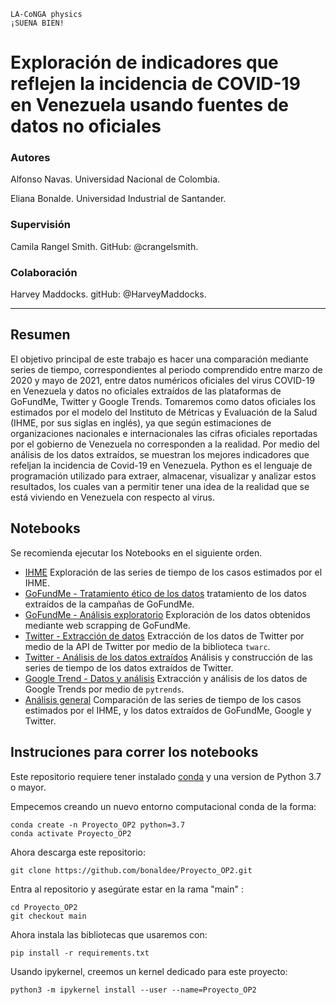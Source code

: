 ~~~
LA-CoNGA physics
¡SUENA BIEN!
~~~

# Exploración de indicadores que reflejen la incidencia de COVID-19 en Venezuela usando fuentes de datos no oficiales

### Autores
Alfonso Navas. Universidad Nacional de Colombia. 

Eliana Bonalde. Universidad Industrial de Santander. 

### Supervisión
Camila Rangel Smith. GitHub: @crangelsmith. 

### Colaboración
Harvey Maddocks. gitHub: @HarveyMaddocks.

___

## Resumen

El objetivo principal de este trabajo es hacer una comparación mediante series de tiempo, correspondientes al periodo comprendido entre marzo de 2020 y mayo de 2021, entre datos numéricos oficiales del virus COVID-19 en Venezuela y datos no oficiales extraídos de las plataformas de GoFundMe, Twitter y Google Trends. Tomaremos como datos oficiales los estimados por el modelo del Instituto de Métricas y Evaluación de la Salud (IHME, por sus siglas en inglés), ya que según estimaciones de organizaciones nacionales e internacionales las cifras oficiales reportadas por el gobierno de Venezuela no corresponden a la realidad. Por medio del análisis de los datos extraídos, se muestran los mejores indicadores que refeljan la incidencia de Covid-19 en Venezuela. Python es el lenguaje de programación utilizado para extraer, almacenar, visualizar y analizar estos resultados, los cuales van a permitir tener una idea de la realidad que se está viviendo en Venezuela con respecto al virus.


## Notebooks

Se recomienda ejecutar los Notebooks en el siguiente orden.
 
- [IHME](https://github.com/bonaldee/Proyecto_OP2/blob/main/codigo/IHME.ipynb) Exploración de las series de tiempo de los casos estimados por el IHME.
- [GoFundMe - Tratamiento ético de los datos](https://github.com/bonaldee/Proyecto_OP2/blob/main/codigo/GoFundMe_datos.ipynb) tratamiento de los datos extraídos de la campañas de GoFundMe.
- [GoFundMe - Análisis exploratorio](https://github.com/bonaldee/Proyecto_OP2/blob/main/codigo/GoFoundMe_analisis.ipynb) Exploración de los datos obtenidos mediante web scrapping de GoFundMe.
- [Twitter - Extracción de datos](https://github.com/bonaldee/Proyecto_OP2/blob/main/codigo/Twitter_datos.ipynb) Extracción de los datos de Twitter por medio de la API de Twitter por medio de la biblioteca `twarc`.
- [Twitter - Análisis de los datos extraídos](https://github.com/bonaldee/Proyecto_OP2/blob/main/codigo/Twitter_analisis.ipynb) Análisis y construcción de las series de tiempo de los datos extraídos de Twitter.
- [Google Trend - Datos y análisis](https://github.com/bonaldee/Proyecto_OP2/blob/main/codigo/GoogleTrends_datos.ipynb) Extracción y análisis de los datos de Google Trends por medio de `pytrends`.
- [Análisis general](https://github.com/bonaldee/Proyecto_OP2/blob/main/codigo/analisis_general.ipynb) Comparación de las series de tiempo de los casos estimados por el IHME, y los datos extraídos de GoFundMe, Google y Twitter.



## Instruciones para correr los notebooks

Este repositorio requiere tener instalado [conda](https://docs.conda.io/projects/conda/en/latest/index.html) y una version de Python 3.7 o mayor. 

Empecemos creando un nuevo entorno computacional conda de la forma:

```
conda create -n Proyecto_OP2 python=3.7
conda activate Proyecto_OP2
```

Ahora descarga este repositorio:

```
git clone https://github.com/bonaldee/Proyecto_OP2.git
```

Entra al repositorio y asegúrate estar en la rama "main" : 

```
cd Proyecto_OP2
git checkout main
```

Ahora instala las bibliotecas que usaremos con:

```
pip install -r requirements.txt
```

Usando ipykernel, creemos un kernel dedicado para este proyecto:

```
python3 -m ipykernel install --user --name=Proyecto_OP2



